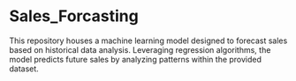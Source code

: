 # Sales_Forcasting
This repository houses a machine learning model designed to forecast sales based on historical data analysis. Leveraging regression algorithms, the model predicts future sales by analyzing patterns within the provided dataset.
